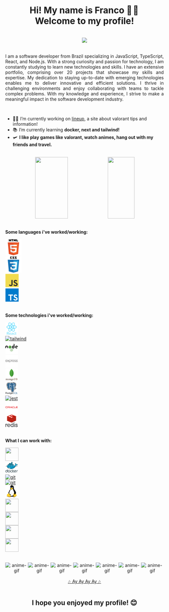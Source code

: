 <h1 align="center">Hi! My name is Franco 🤠 💚  <br> Welcome to my profile!</h1>

<br>

<div align="center" class="mb2">
<!--   <a href="https://instagram.com/dntfindmel" target="_blank"><img src="https://img.shields.io/badge/-Instagram-%23E4405F?style=for-the-badge&logo=instagram&logoColor=white" target="_blank"></a> -->
  <a href = "mailto:francotallesextreme@gmail.com"><img src="https://img.shields.io/badge/-Gmail-%23333?style=for-the-badge&logo=gmail&logoColor=white" target="_blank"></a>
<!--   <a href="https://www.linkedin.com/in/francotalles/" target="_blank"><img src="https://img.shields.io/badge/-LinkedIn-%230077B5?style=for-the-badge&logo=linkedin&logoColor=white" target="_blank"></a> -->
<!--    	<a href="https://twitter.com/dntfindmel_" target="_blank"><img src="https://img.shields.io/badge/Twitter-1DA1F2?style=for-the-badge&logo=twitter&logoColor=white" target="_blank"></a> -->
</div>

<br>

<p align="justify">I am a software developer from Brazil specializing in JavaScript, TypeScript, React, and Node.js. With a strong curiosity and passion for technology, I am constantly studying to learn new technologies and skills. I have an extensive portfolio, comprising over 20 projects that showcase my skills and expertise. My dedication to staying up-to-date with emerging technologies enables me to deliver innovative and efficient solutions. I thrive in challenging environments and enjoy collaborating with teams to tackle complex problems. With my knowledge and experience, I strive to make a meaningful impact in the software development industry.</p>

<br>

<div>
  <ul>
    <li>👷‍♂️  I’m currently working on <a href="https://github.com/FrancoTalles/lineup-front" target="_blank">lineup</a>, a site about valorant tips and information!     </li>
    <li>📚  I’m currently learning <b>docker, next and tailwind!</b></li>
    <li>🛩️  <b>I like play games like valorant, watch animes, hang out with my friends and travel.</b></li>
  </ul>
</div>

<br>


<div align="center">
   <img width="45.5%" height="195px" src="https://github-readme-stats.vercel.app/api?username=FrancoTalles&show_icons=true&theme=synthwave">
   <img width="41%" height="195px" src="https://github-readme-stats.vercel.app/api/top-langs/?username=FrancoTalles&hide_progress=true&theme=synthwave">
</div>

<br>

<p><b>Some languages i've worked/working:</b></p>

<div style="display: flex; flex-direction: column;">
    <a href="https://www.w3.org/html/" target="_blank" rel="noreferrer"> <img src="https://raw.githubusercontent.com/devicons/devicon/master/icons/html5/html5-original-wordmark.svg" alt="html5" width="52" height="52"/> </a>
    <a href="https://www.w3schools.com/css/" target="_blank" rel="noreferrer"> <img src="https://raw.githubusercontent.com/devicons/devicon/master/icons/css3/css3-original-wordmark.svg" alt="css3" width="52" height="52"/> </a>
    <a href="https://developer.mozilla.org/en-US/docs/Web/JavaScript" target="_blank" rel="noreferrer"> <img src="https://raw.githubusercontent.com/devicons/devicon/master/icons/javascript/javascript-original.svg" alt="javascript" width="43" height="43"/> </a>
    <a href="https://www.typescriptlang.org/" target="_blank" rel="noreferrer"> <img src="https://raw.githubusercontent.com/devicons/devicon/master/icons/typescript/typescript-original.svg" alt="typescript" width="43" height="43"/> </a>
</div>

<br>

<p><b>Some technologies i've worked/working:</b></p>

<div style="display: flex; flex-direction: column;">
    <a href="https://reactjs.org/" target="_blank" rel="noreferrer"> <img src="https://raw.githubusercontent.com/devicons/devicon/master/icons/react/react-original-wordmark.svg" alt="react" width="40" height="40"/> </a>
    <a href="https://tailwindcss.com/" target="_blank" rel="noreferrer"> <img src="https://www.vectorlogo.zone/logos/tailwindcss/tailwindcss-icon.svg" alt="tailwind" width="40" height="40"/> </a>
    <a href="https://nodejs.org" target="_blank" rel="noreferrer"> <img src="https://raw.githubusercontent.com/devicons/devicon/master/icons/nodejs/nodejs-original-wordmark.svg" alt="nodejs" width="40" height="40"/> </a>
    <a href="https://expressjs.com" target="_blank" rel="noreferrer"> <img src="https://raw.githubusercontent.com/devicons/devicon/master/icons/express/express-original-wordmark.svg" alt="express" width="40" height="40"/> </a>
    <a href="https://www.mongodb.com/" target="_blank" rel="noreferrer"> <img src="https://raw.githubusercontent.com/devicons/devicon/master/icons/mongodb/mongodb-original-wordmark.svg" alt="mongodb" width="40" height="40"/> </a>
    <a href="https://www.postgresql.org" target="_blank" rel="noreferrer"> <img src="https://raw.githubusercontent.com/devicons/devicon/master/icons/postgresql/postgresql-original-wordmark.svg" alt="postgresql" width="40" height="40"/> </a>
    <a href="https://jestjs.io" target="_blank" rel="noreferrer"> <img src="https://www.vectorlogo.zone/logos/jestjsio/jestjsio-icon.svg" alt="jest" width="40" height="40"/> </a>
    <a href="https://www.oracle.com/" target="_blank" rel="noreferrer"> <img src="https://raw.githubusercontent.com/devicons/devicon/master/icons/oracle/oracle-original.svg" alt="oracle" width="40" height="40"/> </a>
    <a href="https://redis.io" target="_blank" rel="noreferrer"> <img src="https://raw.githubusercontent.com/devicons/devicon/master/icons/redis/redis-original-wordmark.svg" alt="redis" width="40" height="40"/> </a>
</div>

<br>

<p><b>What I can work with:</b></p>

<div style="display: flex; flex-direction: column;">
    <img src="https://cdn.jsdelivr.net/gh/devicons/devicon/icons/bash/bash-original.svg" width="42" height="42" />
    <a href="https://www.docker.com/" target="_blank" rel="noreferrer"> <img src="https://raw.githubusercontent.com/devicons/devicon/master/icons/docker/docker-original-wordmark.svg" alt="docker" width="40" height="40"/> </a>
    <a href="https://git-scm.com/" target="_blank" rel="noreferrer"> <img src="https://www.vectorlogo.zone/logos/git-scm/git-scm-icon.svg" alt="git" width="40" height="40"/> </a>
    <a href="https://github.com/" target="_blank" rel="noreferrer"> <img src="https://cdn.jsdelivr.net/gh/devicons/devicon/icons/github/github-original.svg" alt="git" width="40" height="40"/> </a>
    <a href="https://www.linux.org/" target="_blank" rel="noreferrer"> <img src="https://raw.githubusercontent.com/devicons/devicon/master/icons/linux/linux-original.svg" alt="linux" width="40" height="40"/> </a>
    <img src="https://cdn.jsdelivr.net/gh/devicons/devicon/icons/slack/slack-original.svg" width="42" height="42" />
    <img src="https://cdn.jsdelivr.net/gh/devicons/devicon/icons/trello/trello-plain.svg" width="42" height="42" />
    <img src="https://cdn.jsdelivr.net/gh/devicons/devicon/icons/vscode/vscode-original.svg" width="42" height="42" />
    <img src="https://cdn.jsdelivr.net/gh/devicons/devicon/icons/windows8/windows8-original.svg" width="42" height="42" />
</div>

<br>

<br>

<div align="center" style="display: flex;">
<img src="https://64.media.tumblr.com/abdb0b3b146dc8bec4bffa02dfd2aea5/tumblr_mmfopde0Oo1qcm0i5o6_250.gifv" alt="anime-gif" />
<img src="https://64.media.tumblr.com/f7979435616c00306f77bff6ba603f81/tumblr_mmfopde0Oo1qcm0i5o2_250.gifv" alt="anime-gif" />
<img src="https://64.media.tumblr.com/dbb5f1800c9ff1d354b3a137e3faa468/tumblr_mmfopde0Oo1qcm0i5o1_250.gifv" alt="anime-gif" />
<img src="https://64.media.tumblr.com/e8acd1bd5318012aa42b077273fa8761/tumblr_mmfopde0Oo1qcm0i5o4_250.gifv" alt="anime-gif" />
<img src="https://64.media.tumblr.com/c03eb3d767812fffc126e1371e9de113/tumblr_mmfopde0Oo1qcm0i5o9_250.gifv" alt="anime-gif" />
<img src="https://64.media.tumblr.com/a0ec07ea88e69183a5018def28c184c2/tumblr_mmfopde0Oo1qcm0i5o3_250.gifv" alt="anime-gif" />
<img src="https://64.media.tumblr.com/43bb3536319b40a9ce6691c6007e952b/tumblr_mmfopde0Oo1qcm0i5o5_250.gifv" alt="anime-gif" />
</div>

<br>

<div align="center" ><a href="https://www.youtube.com/watch?v=lRrOLTHu-ew" target="_blank" rel="noreferrer"> 🎶  Ay Ay Ay Ay 🎶  </a></div>

<br>

<h2 align="center">I hope you enjoyed my profile! 😊</h2>
 
  
  
  
  
  
  
  
  
  






<!---
FrancoTalles/FrancoTalles is a ✨ special ✨ repository because its `README.md` (this file) appears on your GitHub profile.
You can click the Preview link to take a look at your changes.
--->
